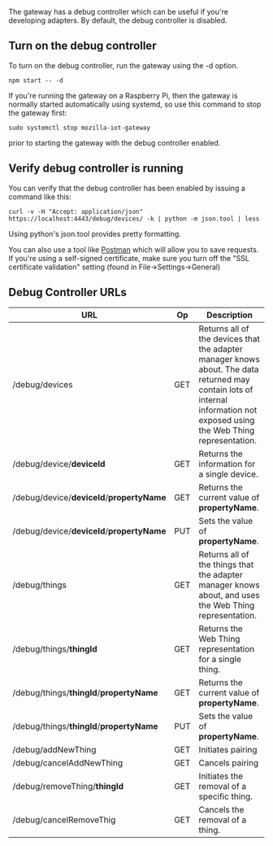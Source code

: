 The gateway has a debug controller which can be useful if you're developing adapters. By default, the debug controller is disabled. 

## Turn on the debug controller

To turn on the debug controller, run the gateway using the -d option.

```
npm start -- -d
```
If you're running the gateway on a Raspberry Pi, then the gateway is normally started automatically using systemd, so use this command to stop the gateway first:
```
sudo systemctl stop mozilla-iot-gateway
```
prior to starting the gateway with the debug controller enabled.

## Verify debug controller is running

You can verify that the debug controller has been enabled by issuing a command like this:
```
curl -v -H "Accept: application/json" https://localhost:4443/debug/devices/ -k | python -m json.tool | less
```
Using python's json.tool provides pretty formatting.

You can also use a tool like [Postman](https://www.getpostman.com/) which will allow you to save requests. If you're using a self-signed certificate, make sure you turn off the "SSL certificate validation" setting (found in  File->Settings->General)

## Debug Controller URLs

| URL | Op | Description |
| --- | -- | ----------- |
| /debug/devices | GET | Returns all of the devices that the adapter manager knows about. The data returned may contain lots of internal information not exposed using the Web Thing representation. |
| /debug/device/**deviceId** | GET | Returns the information for a single device. |
| /debug/device/**deviceId**/**propertyName** | GET | Returns the current value of **propertyName**. |
| /debug/device/**deviceId**/**propertyName** | PUT | Sets the value of **propertyName**. |
| /debug/things | GET | Returns all of the things that the adapter manager knows about, and uses the Web Thing representation. |
| /debug/things/**thingId** | GET | Returns the Web Thing representation for a single thing. |
| /debug/things/**thingId**/**propertyName** | GET | Returns the current value of **propertyName**. |
| /debug/things/**thingId**/**propertyName** | PUT | Sets the value of **propertyName**. |
| /debug/addNewThing | GET | Initiates pairing |
| /debug/cancelAddNewThing | GET | Cancels pairing |
| /debug/removeThing/**thingId** | GET | Initiates the removal of a specific thing. |
| /debug/cancelRemoveThig | GET | Cancels the removal of a thing. |
